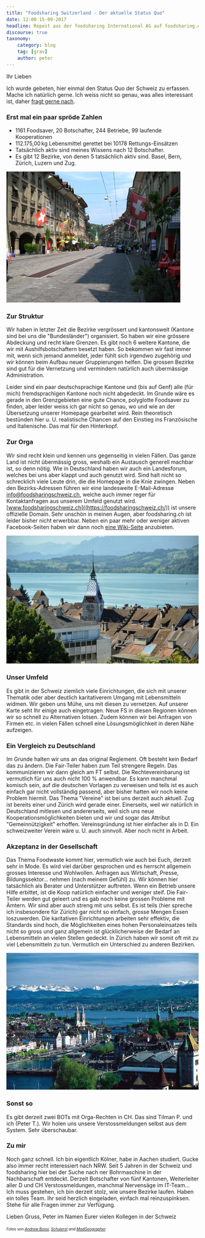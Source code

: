 ```yaml
---
title: "Foodsharing Switzerland - Der aktuelle Status Quo"
date: 12:00 15-09-2017
headline: Repost aus der foodsharing International AG auf foodsharing.de
discourse: true
taxonomy:
    category: blog
    tag: [grav]
    author: peter
---
```


Ihr Lieben

Ich wurde gebeten, hier einmal den Status Quo der Schweiz zu erfassen. Mache ich natürlich gerne. Ich weiss nicht so genau, was alles interessant ist, daher [fragt gerne nach]((mailto:peter.toennies@gmail.com)).

### Erst mal ein paar spröde Zahlen
* 1161 Foodsaver, 20 Botschafter, 244 Betriebe, 99 laufende Kooperationen
* 112.175,00 kg Lebensmittel gerettet bei 10178 Rettungs-Einsätzen
* Tatsächlich aktiv sind meines Wissens nach 12 Botschafter.
* Es gibt 12 Bezirke, von denen 5 tatsächlich aktiv sind. Basel, Bern, Zürich, Luzern und Zug.

![Bern](Bern.jpg)

### Zur Struktur
Wir haben in letzter Zeit die Bezirke vergrössert und kantonsweit (Kantone sind bei uns die "Bundesländer") organisiert. So haben wir eine grössere Abdeckung und recht klare Grenzen. Es gibt noch 6 weitere Kantone, die wir mit Aushilfsbotschaftern besetzt haben. So bekommen wir fast immer mit, wenn sich jemand anmeldet, jeder fühlt sich irgendwo zugehörig und wir können beim Aufbau neuer Gruppierungen helfen. Die grossen Bezirke sind gut für die Vernetzung und vermindern natürlich auch übermässige Administration.

Leider sind ein paar deutschsprachige Kantone und (bis auf Genf) alle (für mich) fremdsprachigen Kantone noch nicht abgedeckt. Im Grunde wäre es gerade in den Grenzgebieten eine gute Chance, polyglotte Foodsaver zu finden, aber leider weiss ich gar nicht so genau, wo und wie an der Übersetzung unserer Homepage gearbeitet wird. Rein theoretisch bestünden hier u. U. realistische Chancen auf den Einstieg ins Französische und Italienische. Das mal für den Hinterkopf.

### Zur Orga
Wir sind recht klein und kennen uns gegenseitig in vielen Fällen. Das ganze Land ist nicht übermässig gross, weshalb ein Austausch generell machbar ist, so denn nötig. Wie in Deutschland haben wir auch ein Landesforum, welches bei uns aber klappt und auch genutzt wird. Sind halt nicht so schrecklich viele Leute drin, die die Homepage in die Knie zwingen.
Neben den Bezirks-Adressen führen wir eine landesweite E-Mail-Adresse info@foodsharingschweiz.ch, welche auch immer reger für Kontaktanfragen aus unserem Umfeld genutzt wird. [www.foodsharingschweiz.ch]((https://foodsharingschweiz.ch/)) ist unsere offizielle Domain. Sehr unschön in meinen Augen, aber foodsharing.ch ist leider bisher nicht erwerbbar.
Neben ein paar mehr oder weniger aktiven Facebook-Seiten haben wir dann noch [eine Wiki-Seite](https://wiki.foodsharing.de/Schweiz) anzubieten.

![Zug](Zug.jpg)

### Unser Umfeld
Es gibt in der Schweiz ziemlich viele Einrichtungen, die sich mit unserer Thematik oder aber deutlich karitativerem Umgang mit Lebensmitteln widmen. Wir geben uns Mühe, uns mit diesen zu vernetzen. Auf unserer Karte seht Ihr einige auch eingetragen. Neue FS in diesen Regionen können wir so schnell zu Alternativen lotsen. Zudem können wir bei Anfragen von Firmen etc. in vielen Fällen schnell eine Lösungsmöglichkeit in deren Nähe aufzeigen.

### Ein Vergleich zu Deutschland
Im Grunde halten wir uns an das original Reglement. Oft besteht kein Bedarf das zu ändern. Die Fair-Teiler haben zum Teil strengere Regeln. Das kommunizieren wir dann gleich am FT selbst. Die Rechtevereinbarung ist vermutlich für uns auch nicht 100 % anwendbar. Es kann manchmal komisch sein, auf die deutschen Vorlagen zu verweisen und teils ist es auch einfach gar nicht vollständig passend, aber bisher hatten wir noch keine Problem hiermit.
Das Thema "Vereine" ist bei uns derzeit auch aktuell. Zug ist bereits einer und Zürich wird gerade einer. Einerseits, weil wir natürlich in Deutschland mitlesen und andererseits, weil sich uns neue Kooperationsmöglichkeiten bieten und wir und sogar das Attribut "Gemeinnützigkeit" erhoffen. Vereinsgründung ist hier einfacher als in D. Ein schweizweiter Verein wäre u. U. auch sinnvoll. Aber noch nicht in Arbeit.

### Akzeptanz in der Gesellschaft
Das Thema Foodwaste kommt hier, vermutlich wie auch bei Euch, derzeit sehr in Mode. Es wird viel darüber gesprochen und es herrscht allgemein grosses Interesse und Wohlwollen. Anfragen aus Wirtschaft, Presse, Bildungssektor... nehmen (nach meinem Gefühl) zu. Wir können hier tatsächlich als Berater und Unterstützer auftreten. Wenn ein Betrieb unsere Hilfe erbittet, ist die Koop natürlich einfacher und weniger steif.
Die Fair-Teiler werden gut geleert und es gab noch keine grossen Probleme mit Ämtern. Wir sind aber auch streng mit uns selbst.
Es ist teils (hier spreche ich insbesondere für Zürich) gar nicht so einfach, grosse Mengen Essen loszuwerden. Die karitativen Einrichtungen arbeiten sehr effektiv, die Standards sind hoch, die Möglichkeiten eines hohen Personaleinsatzes teils nicht so gross und ganz allgemein ist glücklicherweise der Bedarf an Lebensmitteln an vielen Stellen gedeckt. In Zürich haben wir somit oft mit zu viel Lebensmitteln zu tun. Vermutlich ein Unterschied zu anderen Bezirken.

![Zurich](Zurich.jpg)

### Sonst so
Es gibt derzeit zwei BOTs mit Orga-Rechten in CH. Das sind Tilman P. und ich (Peter T.). Wir holen uns unsere Verstossmeldungen selbst aus dem System. Sehr überschaubar.

### Zu mir
Noch ganz schnell. Ich bin eigentlich Kölner, habe in Aachen studiert. Gucke also immer recht interessiert nach NRW. Seit 5 Jahren in der Schweiz und foodsharing hier bei der Suche nach ner Bohrmaschine in der Nachbarschaft entdeckt. Derzeit Botschafter von fünf Kantonen, Weiterleiter aller D und CH Verstossmeldungen, manchmal Nervensäge im IT-Team...
Ich muss gestehen, ich bin derzeit stolz, wie unsere Bezirke laufen. Haben ein tolles Team. Ihr seid herzlich eingeladen, einfach mal reinzuspinksen. Stehe für alle Fragen immer zur Verfügung.

Lieben Gruss, Peter im Namen Eurer vielen Kollegen in der Schweiz

<span style="font-size: 70%"><i>Fotos von
<a href="https://commons.wikimedia.org/wiki/User:Thisisbossi">Andrew Bossi</a>,
<a href="https://commons.wikimedia.org/wiki/User:Schulerst">Schulerst</a> and
<a href="https://commons.wikimedia.org/wiki/User:MadGeographer">MadGeographer</a>.</i></span>
